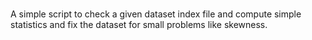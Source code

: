 #
A simple script to check a given dataset index file and compute simple statistics and fix the dataset for small problems like skewness.
 